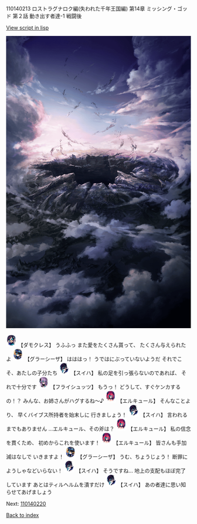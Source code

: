 110140213 ロストラグナロク編(失われた千年王国編) 第14章 ミッシング・ゴッド 第２話 動き出す者達-1 戦闘後

[View script in lisp](../scripts/110140213.txt)

![101_hole.png](../images/backgrounds/101_hole.png)

<img src="../images/units/3103519.png" alt="3103519.png" height="34"/>
【ダモクレス】
うふふっ
また愛をたくさん貰って、
たくさん与えられたよ

<img src="../images/units/3302619.png" alt="3302619.png" height="34"/>
【グラーシーザ】
はははっ！
うではにぶっていないようだ
それでこそ、あたしの子分たち

<img src="../images/units/3401719.png" alt="3401719.png" height="34"/>
【スイハ】
私の足を引っ張らないのであれば、
それで十分です

<img src="../images/units/3502719.png" alt="3502719.png" height="34"/>
【フライシュッツ】
もうっ！
どうして、すぐケンカするの！？
みんな、お姉さんがハグするね～♪

<img src="../images/units/3202519.png" alt="3202519.png" height="34"/>
【エルキュール】
そんなことより、
早くバイブス所持者を始末しに
行きましょう！

<img src="../images/units/3401719.png" alt="3401719.png" height="34"/>
【スイハ】
言われるまでもありません
…エルキュール、その斧は？

<img src="../images/units/3202519.png" alt="3202519.png" height="34"/>
【エルキュール】
私の信念を貫くため、
初めからこれを使います！

<img src="../images/units/3202519.png" alt="3202519.png" height="34"/>
【エルキュール】
皆さんも手加減はなしで
いきますよ！

<img src="../images/units/3302619.png" alt="3302619.png" height="34"/>
【グラーシーザ】
うむ、ちょうじょう！
断罪にようしゃなどいらない！

<img src="../images/units/3401719.png" alt="3401719.png" height="34"/>
【スイハ】
そうですね…
地上の支配もほぼ完了しています
あとはティルヘルムを潰すだけ

<img src="../images/units/3401719.png" alt="3401719.png" height="34"/>
【スイハ】
あの者達に思い知らせてあげましょう

Next: [110140220](110140220.md)

[Back to index](index.md)
